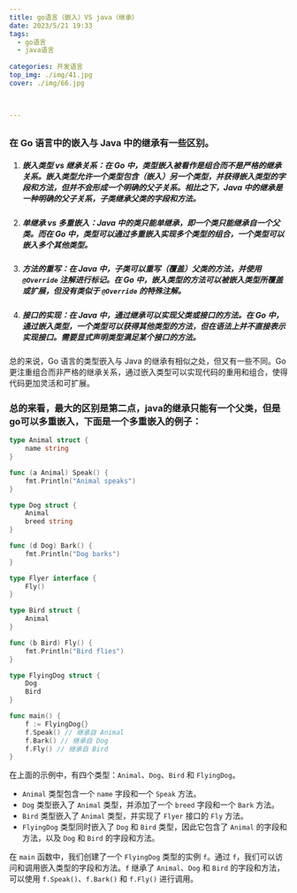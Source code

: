 ```yaml
---
title: go语言（嵌入）VS java（继承）
date: 2023/5/21 19:33
tags: 
  - go语言
  - java语言
  
categories: 开发语言
top_img: ./img/41.jpg
cover: ./img/66.jpg
 


---
```


## 

### 在 Go 语言中的嵌入与 Java 中的继承有一些区别。

1. ##### 嵌入类型 vs 继承关系：在 Go 中，类型嵌入被看作是组合而不是严格的继承关系。嵌入类型允许一个类型包含（嵌入）另一个类型，并获得嵌入类型的字段和方法，但并不会形成一个明确的父子关系。相比之下，Java 中的继承是一种明确的父子关系，子类继承父类的字段和方法。

2. ##### 单继承 vs 多重嵌入：Java 中的类只能单继承，即一个类只能继承自一个父类。而在 Go 中，类型可以通过多重嵌入实现多个类型的组合，一个类型可以嵌入多个其他类型。

3. ##### 方法的重写：在 Java 中，子类可以重写（覆盖）父类的方法，并使用 `@Override` 注解进行标记。在 Go 中，嵌入类型的方法可以被嵌入类型所覆盖或扩展，但没有类似于 `@Override` 的特殊注解。

4. ##### 接口的实现：在 Java 中，通过继承可以实现父类或接口的方法。在 Go 中，通过嵌入类型，一个类型可以获得其他类型的方法，但在语法上并不直接表示实现接口。需要显式声明类型满足某个接口的方法。

总的来说，Go 语言的类型嵌入与 Java 的继承有相似之处，但又有一些不同。Go 更注重组合而非严格的继承关系，通过嵌入类型可以实现代码的重用和组合，使得代码更加灵活和可扩展。



### 总的来看，最大的区别是第二点，java的继承只能有一个父类，但是go可以多重嵌入，下面是一个多重嵌入的例子：

```go
type Animal struct {
    name string
}

func (a Animal) Speak() {
    fmt.Println("Animal speaks")
}

type Dog struct {
    Animal
    breed string
}

func (d Dog) Bark() {
    fmt.Println("Dog barks")
}

type Flyer interface {
    Fly()
}

type Bird struct {
    Animal
}

func (b Bird) Fly() {
    fmt.Println("Bird flies")
}

type FlyingDog struct {
    Dog
    Bird
}

func main() {
    f := FlyingDog{}
    f.Speak() // 继承自 Animal
    f.Bark() // 继承自 Dog
    f.Fly() // 继承自 Bird
}
```

在上面的示例中，有四个类型：`Animal`、`Dog`、`Bird` 和 `FlyingDog`。

- `Animal` 类型包含一个 `name` 字段和一个 `Speak` 方法。
- `Dog` 类型嵌入了 `Animal` 类型，并添加了一个 `breed` 字段和一个 `Bark` 方法。
- `Bird` 类型嵌入了 `Animal` 类型，并实现了 `Flyer` 接口的 `Fly` 方法。
- `FlyingDog` 类型同时嵌入了 `Dog` 和 `Bird` 类型，因此它包含了 `Animal` 的字段和方法，以及 `Dog` 和 `Bird` 的字段和方法。

在 `main` 函数中，我们创建了一个 `FlyingDog` 类型的实例 `f`。通过 `f`，我们可以访问和调用嵌入类型的字段和方法。`f` 继承了 `Animal`、`Dog` 和 `Bird` 的字段和方法，可以使用 `f.Speak()`、`f.Bark()` 和 `f.Fly()` 进行调用。
